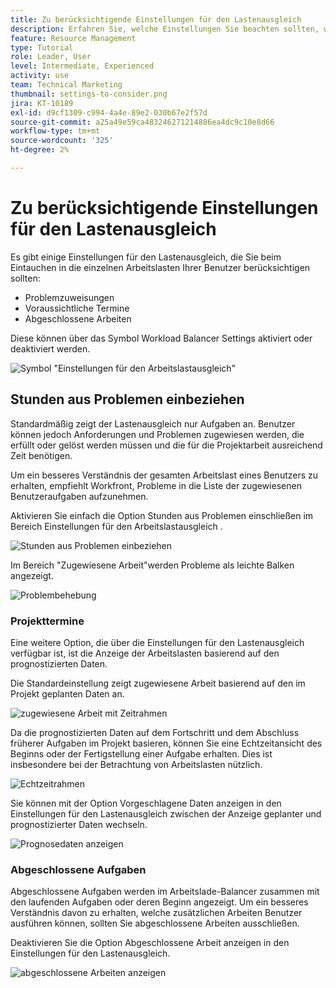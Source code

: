 ```yaml
---
title: Zu berücksichtigende Einstellungen für den Lastenausgleich
description: Erfahren Sie, welche Einstellungen Sie beachten sollten, wenn Sie sich mit den einzelnen Arbeitslasten Ihrer Benutzer vertraut machen.
feature: Resource Management
type: Tutorial
role: Leader, User
level: Intermediate, Experienced
activity: use
team: Technical Marketing
thumbnail: settings-to-consider.png
jira: KT-10189
exl-id: d9cf1309-c994-4a4e-89e2-030b67e2f57d
source-git-commit: a25a49e59ca483246271214886ea4dc9c10e8d66
workflow-type: tm+mt
source-wordcount: '325'
ht-degree: 2%

---
```


# Zu berücksichtigende Einstellungen für den Lastenausgleich

Es gibt einige Einstellungen für den Lastenausgleich, die Sie beim Eintauchen in die einzelnen Arbeitslasten Ihrer Benutzer berücksichtigen sollten:

* Problemzuweisungen
* Voraussichtliche Termine
* Abgeschlossene Arbeiten


Diese können über das Symbol Workload Balancer Settings aktiviert oder deaktiviert werden.

![Symbol &quot;Einstellungen für den Arbeitslastausgleich&quot;](assets/STC_01.png)

## Stunden aus Problemen einbeziehen

Standardmäßig zeigt der Lastenausgleich nur Aufgaben an. Benutzer können jedoch Anforderungen und Problemen zugewiesen werden, die erfüllt oder gelöst werden müssen und die für die Projektarbeit ausreichend Zeit benötigen.

Um ein besseres Verständnis der gesamten Arbeitslast eines Benutzers zu erhalten, empfiehlt Workfront, Probleme in die Liste der zugewiesenen Benutzeraufgaben aufzunehmen.

Aktivieren Sie einfach die Option Stunden aus Problemen einschließen im Bereich Einstellungen für den Arbeitslastausgleich .

![Stunden aus Problemen einbeziehen](assets/STC_02.png)

Im Bereich &quot;Zugewiesene Arbeit&quot;werden Probleme als leichte Balken angezeigt.

![Problembehebung](assets/STC_03.png)

### Projekttermine

Eine weitere Option, die über die Einstellungen für den Lastenausgleich verfügbar ist, ist die Anzeige der Arbeitslasten basierend auf den prognostizierten Daten.

Die Standardeinstellung zeigt zugewiesene Arbeit basierend auf den im Projekt geplanten Daten an.

![zugewiesene Arbeit mit Zeitrahmen](assets/STC_04.png)

Da die prognostizierten Daten auf dem Fortschritt und dem Abschluss früherer Aufgaben im Projekt basieren, können Sie eine Echtzeitansicht des Beginns oder der Fertigstellung einer Aufgabe erhalten. Dies ist insbesondere bei der Betrachtung von Arbeitslasten nützlich.

![Echtzeitrahmen](assets/STC_05.png)

Sie können mit der Option Vorgeschlagene Daten anzeigen in den Einstellungen für den Lastenausgleich zwischen der Anzeige geplanter und prognostizierter Daten wechseln.

![Prognosedaten anzeigen](assets/STC_06.png)

### Abgeschlossene Aufgaben

Abgeschlossene Aufgaben werden im Arbeitslade-Balancer zusammen mit den laufenden Aufgaben oder deren Beginn angezeigt. Um ein besseres Verständnis davon zu erhalten, welche zusätzlichen Arbeiten Benutzer ausführen können, sollten Sie abgeschlossene Arbeiten ausschließen.

Deaktivieren Sie die Option Abgeschlossene Arbeit anzeigen in den Einstellungen für den Lastenausgleich.

![abgeschlossene Arbeiten anzeigen](assets/STC_07.png)
